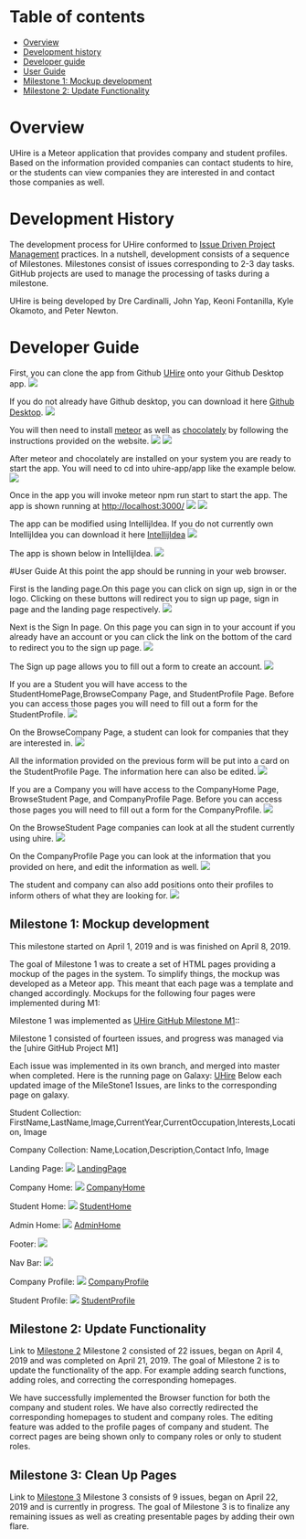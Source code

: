 # Table of contents

* [Overview](#overview)
* [Development history](#development-history)
* [Developer guide](#developer-guide)
* [User Guide](#User-guide)
* [Milestone 1: Mockup development](#milestone-1-mockup-development)
* [Milestone 2: Update Functionality](#milestone-2-update-functionality)

# Overview

UHire is a Meteor application that provides company and student profiles. Based on the information provided companies can contact students to hire, or the students can view companies they are interested in and contact those companies as well. 

# Development History 

The development process for UHire conformed to [Issue Driven Project Management](http://courses.ics.hawaii.edu/ics314f16/modules/project-management/) practices. In a nutshell, development consists of a sequence of Milestones. Milestones consist of issues corresponding to 2-3 day tasks. GitHub projects are used to manage the processing of tasks during a milestone.  

UHire is being developed by Dre Cardinalli, John Yap, Keoni Fontanilla, Kyle Okamoto, and Peter Newton.

# Developer Guide
First, you can clone the app from Github [UHire](https://github.com/uhire/uhire-app) onto your Github Desktop app.
<img src="/images/GithubCloneDownolad.png">

If you do not already have Github desktop, you can download it here [Github Desktop](https://desktop.github.com/). 
<img src="/images/GithubDesktop.png">

You will then need to install [meteor](https://www.meteor.com/install) as well as [chocolately](https://chocolatey.org/install) by following the instructions provided on the website.
<img src="/images/MeteorDownload.png">
<img src="/images/ChocolatelyDownload.png">

After meteor and chocolately are installed on your system you are ready to start the app. You will need to cd into uhire-app/app like the example below.
<img src="/images/CommandPromptPath.png">

Once in the app you will invoke meteor npm run start to start the app.
The app is shown running at [http://localhost:3000/](http://localhost:3000/)
<img src="/images/RunStart.png">
<img src="/images/LocalHost.png">

The app can be modified using IntellijIdea. If you do not currently own IntellijIdea you can download it here [IntellijIdea](https://www.jetbrains.com/idea/download/#section=windows)
<img src="/images/IntelliJIdeaDownload.png">

The app is shown below in IntellijIdea.
<img src="/images/AppIntelliJIdea.png">

#User Guide
At this point the app should be running in your web browser.

First is the landing page.On this page you can click on sign up, sign in or the logo. Clicking on these buttons will redirect you to sign up page, sign in page and the landing page respectively.
<img src="/images/LandingPage.png">

Next is the Sign In page. On this page you can sign in to your account if you already have an account or you can click the link on the bottom of the card to redirect you to the sign up page.
<img src="/images/LoginV2.png">

The Sign up page allows you to fill out a form to create an account.
<img src="/images/SignUpV2.png">

If you are a Student you will have access to the StudentHomePage,BrowseCompany Page, and StudentProfile Page.
Before you can access those pages you will need to fill out a form for the StudentProfile.
<img src="/images/StudentInfo.png">

On the BrowseCompany Page, a student can look for companies that they are interested in.
<img src="/images/BrowseCompany.png">

All the information provided on the previous form will be put into a card on the StudentProfile Page. The information here can also be edited.
<img src="/images/StudentProfile.png">

If you are a Company you will have access to the CompanyHome Page, BrowseStudent Page, and CompanyProfile Page.
Before you can access those pages you will need to fill out a form for the CompanyProfile.
<img src="/images/CompanyInfo.png">

On the BrowseStudent Page companies can look at all the student currently using uhire.
<img src="/images/BrowserStudent.png">

On the CompanyProfile Page you can look at the information that you provided on here, and edit the information as well.
<img src="/images/CompanyProfile.png">

The student and company can also add positions onto their profiles to inform others of what they are looking for.
<img src="/images/AddPosition.png">

## Milestone 1: Mockup development

This milestone started on April 1, 2019 and is was finished on April 8, 2019.

The goal of Milestone 1 was to create a set of HTML pages providing a mockup of the pages in the system. To simplify things, the mockup was developed as a Meteor app. This meant that each page was a template and changed accordingly.
Mockups for the following four pages were implemented during M1:

Milestone 1 was implemented as [UHire GitHub Milestone M1](https://github.com/uhire/uhire-app/projects/1)::

Milestone 1 consisted of fourteen issues, and progress was managed via the [uhire GitHub Project M1]

Each issue was implemented in its own branch, and merged into master when completed.
Here is the running page on Galaxy: [UHire](http://uhire.meteorapp.com/#/)
Below each updated image of the MileStone1 Issues, are links to the corresponding page on galaxy.

Student Collection:
FirstName,LastName,Image,CurrentYear,CurrentOccupation,Interests,Location, Image

Company Collection:
Name,Location,Description,Contact Info, Image

Landing Page:
<img src="/images/LandingPage.png">
[LandingPage](http://uhire.meteorapp.com/#/)

Company Home:
<img src="/images/CompanyHome.png">
[CompanyHome](http://uhire.meteorapp.com/#/cohome)

Student Home:
<img src="/images/StudentHome.png">
[StudentHome](http://uhire.meteorapp.com/#/studentHome)

Admin Home:
<img src="/images/AdminHome.png">
[AdminHome](http://uhire.meteorapp.com/#/admin)

Footer:
<img src="/images/Footer1.png">

Nav Bar:
<img src="/images/LandingPage.png">

Company Profile:
<img src="/images/Company Profile.png">
[CompanyProfile](http://uhire.meteorapp.com/#/list)

Student Profile:
<img src="/images/StudentProfile.png">
[StudentProfile](http://uhire.meteorapp.com/#/sprofile)

## Milestone 2: Update Functionality
Link to [Milestone 2](https://github.com/uhire/uhire-app/projects/2)
Milestone 2 consisted of 22 issues, began on April 4, 2019 and was completed on April 21, 2019.
The goal of Milestone 2 is to update the functionality of the app. For example adding search functions, adding roles, and correcting the corresponding homepages.

We have successfully implemented the Browser function for both the company and student roles. We have also correctly redirected the corresponding homepages to student and company roles. The editing feature was added to the profile pages of company and student. The correct pages are being shown only to company roles or only to student roles.

## Milestone 3: Clean Up Pages
Link to [Milestone 3](https://github.com/uhire/uhire-app/milestone/3)
Milestone 3 consists of 9 issues, began on April 22, 2019 and is currently in progress.
The goal of Milestone 3 is to finalize any remaining issues as well as creating presentable pages by adding their own flare.







